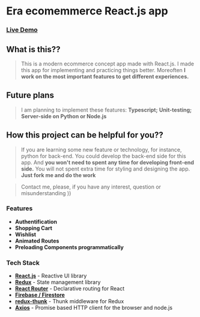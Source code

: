 # Era ecomemmerce React.js app

### [Live Demo](https://era-ecommerce-react.firebaseapp.com)

## What is this??

> This is a modern ecommerce concept app made with React.js. I made this app for implementing and practicing things better. Moreoften **I work on the most important features to get different experiences.**  

## Future plans
> I am planning to implement these features:
> **Typescript;**
> **Unit-testing;**
> **Server-side on Python or Node.js**

## How this project can be helpful for you??
> If you are learning some new feature or technology, for instance, python for back-end. You could develop the back-end side for this app. And **you won't need to spent any time for developing front-end side.** You will not spent extra time for styling and designing the app. **Just fork me and do the work**

> Contact me, please, if you have any interest, question or misunderstanding ))

### Features

* **Authentification**
* **Shopping Cart**
* **Wishlist**
* **Animated Routes**
* **Preloading Components programmatically**

### Tech Stack

* **[React.js](https://reactjs.org/ "React.js Homepage")** - Reactive UI library
* **[Redux](https://redux.js.org/ "Redux's Homepage")** - State management library
* **[React Router](https://reacttraining.com/react-router "React Route's Homepage")** - Declarative routing for React
* **[Firebase / Firestore](https://firebase.google.com/ "Firebase's Homepage")**
* **[redux-thunk](https://github.com/reduxjs/redux-thunk "redux-thunk's Homepage")** - Thunk middleware for Redux
* **[Axios](https://github.com/axios/axios "Axios Homepage")** - Promise based HTTP client for the browser and node.js
